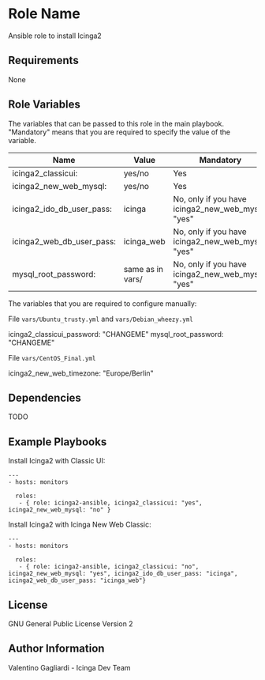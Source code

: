 Role Name
========

Ansible role to install Icinga2

Requirements
------------

None

Role Variables
--------------

The variables that can be passed to this role in the main playbook. "Mandatory" means that you are required to specify the value of the variable.

| Name			   | Value  | Mandatory     |
|--------------------------|--------|---------------|
|icinga2_classicui:	   | yes/no | Yes	    |
|icinga2_new_web_mysql:	   | yes/no | Yes	    |
|icinga2_ido_db_user_pass: | icinga | No, only if you have icinga2_new_web_mysql: "yes"|
|icinga2_web_db_user_pass: | icinga_web | No, only if you have icinga2_new_web_mysql: "yes"|
|mysql_root_password:      | same as in vars/ | No, only if you have icinga2_new_web_mysql: "yes"|

The variables that you are required to configure manually:

File `vars/Ubuntu_trusty.yml` and `vars/Debian_wheezy.yml`

icinga2_classicui_password: "CHANGEME"
mysql_root_password: "CHANGEME"

File `vars/CentOS_Final.yml`

icinga2_new_web_timezone: "Europe/Berlin"

Dependencies
------------

TODO

Example Playbooks
-------------------------

Install Icinga2 with Classic UI:

```
---
- hosts: monitors
  
  roles:
   - { role: icinga2-ansible, icinga2_classicui: "yes", icinga2_new_web_mysql: "no" }
```

Install Icinga2 with Icinga New Web Classic:

```
---
- hosts: monitors

  roles:
   - { role: icinga2-ansible, icinga2_classicui: "no", icinga2_new_web_mysql: "yes", icinga2_ido_db_user_pass: "icinga", icinga2_web_db_user_pass: "icinga_web"}
```

License
-------

GNU General Public License Version 2

Author Information
------------------

Valentino Gagliardi - Icinga Dev Team
